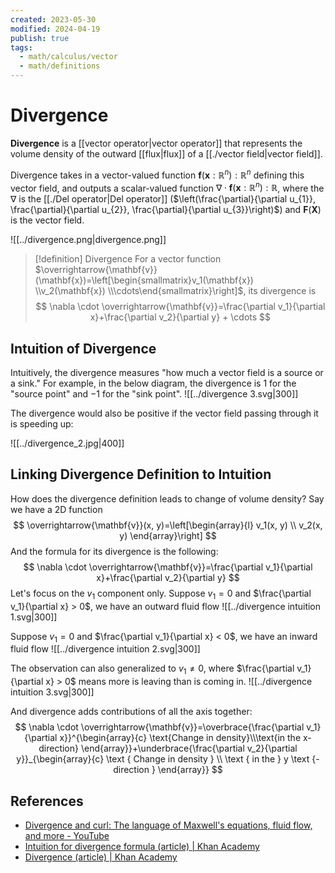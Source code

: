 ```yaml
---
created: 2023-05-30
modified: 2024-04-19
publish: true
tags:
  - math/calculus/vector
  - math/definitions
---
```


# Divergence

**Divergence** is a [[vector operator|vector operator]] that represents the volume density of the outward [[flux|flux]] of a [[./vector field|vector field]]. 

Divergence takes in a vector-valued function $\mathbf{f}(\mathbf{x}: \mathbb{R}^n): \mathbb{R}^n$ defining this vector field, and outputs a scalar-valued function $\nabla \cdot \mathbf{f}(\mathbf{x}: \mathbb{R}^n): \mathbb{R}$, where the $\nabla$ is the [[./Del operator|Del operator]] ($\left(\frac{\partial}{\partial u_{1}}, \frac{\partial}{\partial u_{2}}, \frac{\partial}{\partial u_{3}}\right)$) and $\mathbf{F}(\mathbf{X})$ is the vector field.

![[../divergence.png|divergence.png]]

> [!definition] Divergence
> For a vector function $\overrightarrow{\mathbf{v}}(\mathbf{x})=\left[\begin{smallmatrix}v_1(\mathbf{x}) \\v_2(\mathbf{x}) \\\cdots\end{smallmatrix}\right]$, its divergence is
> $$
\nabla \cdot \overrightarrow{\mathbf{v}}=\frac{\partial v_1}{\partial x}+\frac{\partial v_2}{\partial y} + \cdots
> $$

## Intuition of Divergence
Intuitively, the divergence measures "how much a vector field is a source or a sink." For example, in the below diagram, the divergence is $1$ for the "source point" and $-1$ for the "sink point".
![[../divergence 3.svg|300]]

The divergence would also be positive if the vector field passing through it is speeding up:

![[../divergence_2.jpg|400]]

## Linking Divergence Definition to Intuition
How does the divergence definition leads to change of volume density? Say we have a 2D function
$$
\overrightarrow{\mathbf{v}}(x, y)=\left[\begin{array}{l}
v_1(x, y) \\
v_2(x, y)
\end{array}\right]
$$
And the formula for its divergence is the following:
$$
\nabla \cdot \overrightarrow{\mathbf{v}}=\frac{\partial v_1}{\partial x}+\frac{\partial v_2}{\partial y}
$$
Let's focus on the $v_1$ component only. Suppose $v_1 = 0$ and $\frac{\partial v_1}{\partial x} > 0$, we have an outward fluid flow
![[../divergence intuition 1.svg|300]]

Suppose $v_1 = 0$ and $\frac{\partial v_1}{\partial x} < 0$, we have an inward fluid flow
![[../divergence intuition 2.svg|300]]

The observation can also generalized to $v_1 \neq 0$, where $\frac{\partial v_1}{\partial x} > 0$ means more is leaving than is coming in.
![[../divergence intuition 3.svg|300]]

And divergence adds contributions of all the axis together:
$$
\nabla \cdot \overrightarrow{\mathbf{v}}=\overbrace{\frac{\partial v_1}{\partial x}}^{\begin{array}{c}
\text{Change in density}\\\text{in the x- direction}
\end{array}}+\underbrace{\frac{\partial v_2}{\partial y}}_{\begin{array}{c}
\text { Change in density } \\
\text { in the } y \text {-direction }
\end{array}}
$$

## References
- [Divergence and curl: The language of Maxwell's equations, fluid flow, and more - YouTube](https://www.youtube.com/watch?v=rB83DpBJQsE)
- [Intuition for divergence formula (article) | Khan Academy](https://www.khanacademy.org/math/multivariable-calculus/multivariable-derivatives/divergence-and-curl-articles/a/intuition-for-divergence-formula)
- [Divergence (article) | Khan Academy](https://www.khanacademy.org/math/multivariable-calculus/multivariable-derivatives/divergence-and-curl-articles/a/divergence)